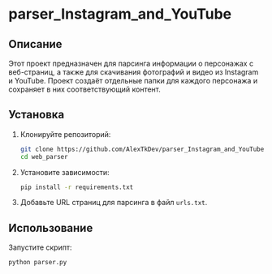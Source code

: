 # parser_Instagram_and_YouTube

## Описание

Этот проект предназначен для парсинга информации о персонажах с веб-страниц, а также для скачивания фотографий и видео из Instagram и YouTube. Проект создаёт отдельные папки для каждого персонажа и сохраняет в них соответствующий контент.

## Установка

1. Клонируйте репозиторий:
    ```bash
    git clone https://github.com/AlexTkDev/parser_Instagram_and_YouTube.git
    cd web_parser
    ```

2. Установите зависимости:
    ```bash
    pip install -r requirements.txt
    ```

3. Добавьте URL страниц для парсинга в файл `urls.txt`.

## Использование

Запустите скрипт:

```bash
python parser.py
